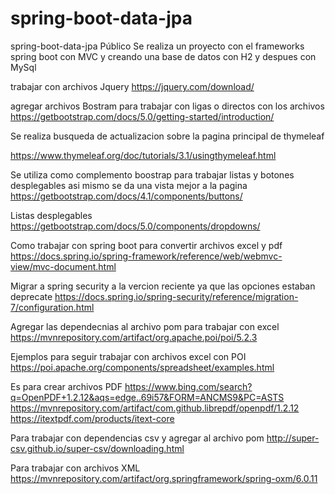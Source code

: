 # spring-boot-data-jpa
spring-boot-data-jpa Público Se realiza un proyecto con el frameworks spring boot con MVC y creando una base de datos con H2 y despues con MySql

trabajar con archivos Jquery 
https://jquery.com/download/

agregar archivos Bostram para trabajar con ligas o directos con los archivos 
https://getbootstrap.com/docs/5.0/getting-started/introduction/

Se realiza busqueda de actualizacion sobre la pagina principal de thymeleaf 

https://www.thymeleaf.org/doc/tutorials/3.1/usingthymeleaf.html

Se utiliza como complemento boostrap para trabajar listas y botones desplegables asi mismo se da una vista mejor a la pagina  
https://getbootstrap.com/docs/4.1/components/buttons/

Listas desplegables 
https://getbootstrap.com/docs/5.0/components/dropdowns/

Como trabajar con spring boot para convertir archivos excel y pdf
https://docs.spring.io/spring-framework/reference/web/webmvc-view/mvc-document.html

Migrar a spring security a la vercion reciente ya que las opciones estaban deprecate
https://docs.spring.io/spring-security/reference/migration-7/configuration.html

Agregar las dependecnias al archivo pom para trabajar con excel 
https://mvnrepository.com/artifact/org.apache.poi/poi/5.2.3

Ejemplos para seguir trabajar con archivos excel con POI
https://poi.apache.org/components/spreadsheet/examples.html

Es para crear archivos PDF
https://www.bing.com/search?q=OpenPDF+1.2.12&aqs=edge..69i57&FORM=ANCMS9&PC=ASTS
https://mvnrepository.com/artifact/com.github.librepdf/openpdf/1.2.12
https://itextpdf.com/products/itext-core

Para trabajar con dependencias csv y agregar al archivo pom 
http://super-csv.github.io/super-csv/downloading.html

Para trabajar con archivos XML
https://mvnrepository.com/artifact/org.springframework/spring-oxm/6.0.11
